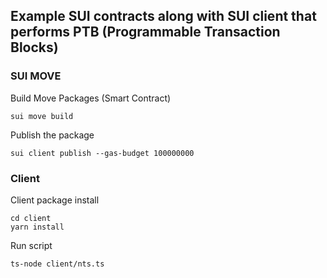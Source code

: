 ## Example SUI contracts along with SUI client that performs PTB (Programmable Transaction Blocks)

### SUI MOVE

Build Move Packages (Smart Contract)

```
sui move build
```

Publish the package

```
sui client publish --gas-budget 100000000
```

### Client

Client package install

```
cd client
yarn install
```

Run script

```
ts-node client/nts.ts
```

